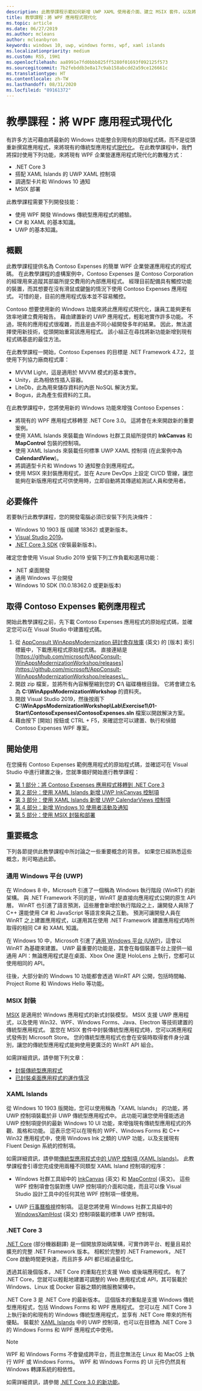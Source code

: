 ```yaml
---
description: 此教學課程示範如何新增 UWP XAML 使用者介面、建立 MSIX 套件，以及將其他新式元件併入您的 UWP 應用程式。
title: 教學課程：將 WPF 應用程式現代化
ms.topic: article
ms.date: 06/27/2019
ms.author: mcleans
author: mcleanbyron
keywords: windows 10, uwp, windows forms, wpf, xaml islands
ms.localizationpriority: medium
ms.custom: RS5, 19H1
ms.openlocfilehash: aa8991e7fd0bbb825ff5280f01693f092125f573
ms.sourcegitcommit: 7b2febddb3e8a17c9ab158abcdd2a59ce126661c
ms.translationtype: HT
ms.contentlocale: zh-TW
ms.lasthandoff: 08/31/2020
ms.locfileid: "89161372"
---
```

# <a name="tutorial-modernize-a-wpf-app"></a>教學課程：將 WPF 應用程式現代化 

有許多方法可藉由將最新的 Windows 功能整合到現有的原始程式碼，而不是從頭重新撰寫應用程式，來將現有的傳統型應用程式[現代化](index.md)。 在此教學課程中，我們將探討使用下列功能，來將現有 WPF 企業營運應用程式現代化的數種方式：

* .NET Core 3
* 搭配 XAML Islands 的 UWP XAML 控制項
* 調適型卡片和 Windows 10 通知
* MSIX 部署

此教學課程需要下列開發技能：

* 使用 WPF 開發 Windows 傳統型應用程式的體驗。
* C# 和 XAML 的基本知識。
* UWP 的基本知識。

## <a name="overview"></a>概觀

此教學課程提供名為 Contoso Expenses 的簡單 WPF 企業營運應用程式的程式碼。 在此教學課程的虛構案例中，Contoso Expenses 是 Contoso Corporation 的經理用來追蹤其部屬所提交費用的內部應用程式。 經理目前配備具有觸控功能的裝置，而其想要在沒有滑鼠或鍵盤的情況下使用 Contoso Expenses 應用程式。 可惜的是，目前的應用程式版本並不容易觸控。

Contoso 想要使用新的 Windows 功能來將此應用程式現代化，讓員工能夠更有效率地建立費用報告。 藉由建置新的 UWP 應用程式，輕鬆地實作許多功能。 不過，現有的應用程式很複雜，而且是由不同小組開發多年的結果。 因此，無法選擇使用新技術，從頭開始重寫該應用程式。 該小組正在尋找將新功能新增到現有程式碼基底的最佳方法。

在此教學課程一開始，Contoso Expenses 的目標是 .NET Framework 4.7.2，並使用下列協力廠商程式庫：

* MVVM Light，這是適用於 MVVM 模式的基本實作。
* Unity，此為相依性插入容器。
* LiteDb，此為用來儲存資料的內嵌 NoSQL 解決方案。
* Bogus，此為產生假資料的工具。

在此教學課程中，您將使用新的 Windows 功能來增強 Contoso Expenses：

* 將現有的 WPF 應用程式移轉至 .NET Core 3.0。 這將會在未來開啟新的重要案例。
* 使用 XAML Islands 來裝載由 Windows 社群工具組所提供的 **InkCanvas** 和 **MapControl** 包裝的控制項。
* 使用 XAML Islands 來裝載任何標準 UWP XAML 控制項 (在此案例中為 **CalendardView**)。
* 將調適型卡片和 Windows 10 通知整合到應用程式。
* 使用 MSIX 來封裝應用程式，並在 Azure DevOps 上設定 CI/CD 管線，讓您能夠在新版應用程式可供使用時，立即自動將其傳遞給測試人員和使用者。

## <a name="prerequisites"></a>必要條件

若要執行此教學課程，您的開發電腦必須已安裝下列先決條件：

* Windows 10 1903 版 (組建 18362) 或更新版本。
* [Visual Studio 2019](https://www.visualstudio.com)。
* [.NET Core 3 SDK](https://dotnet.microsoft.com/download/dotnet-core/3.0) (安裝最新版本)。

確定您會使用 Visual Studio 2019 安裝下列工作負載和選用功能：

* .NET 桌面開發
* 通用 Windows 平台開發
* Windows 10 SDK (10.0.18362.0 或更新版本)

## <a name="get-the-contoso-expenses-sample-app"></a>取得 Contoso Expenses 範例應用程式

開始此教學課程之前，先下載 Contoso Expenses 應用程式的原始程式碼，並確定您可以在 Visual Studio 中建置程式碼。

1. 從 [AppConsult WinAppsModernization 研討會存放庫](https://github.com/Microsoft/AppConsult-WinAppsModernizationWorkshop) \(英文\) 的 [版本]  索引標籤中，下載應用程式原始程式碼。 直接連結是 [https://github.com/microsoft/AppConsult-WinAppsModernizationWorkshop/releases](https://github.com/microsoft/AppConsult-WinAppsModernizationWorkshop/releases)。
2. 開啟 zip 檔案，並將所有內容解壓縮到您的 **C:\\** 磁碟機根目錄。 它將會建立名為 **C:\WinAppsModernizationWorkshop** 的資料夾。
3. 開啟 Visual Studio 2019，然後按兩下 **C:\WinAppsModernizationWorkshop\Lab\Exercise1\01-Start\ContosoExpenses\ContosoExpenses.sln** 檔案以開啟解決方案。
4. 藉由按下 [開始]  按鈕或 CTRL + F5，來確認您可以建置、執行和偵錯 Contoso Expenses WPF 專案。

## <a name="get-started"></a>開始使用

在您擁有 Contoso Expenses 範例應用程式的原始程式碼，並確認可在 Visual Studio 中進行建置之後，您就準備好開始進行教學課程：

* [第 1 部分：將 Contoso Expenses 應用程式移轉到 .NET Core 3](modernize-wpf-tutorial-1.md)
* [第 2 部分：使用 XAML Islands 新增 UWP InkCanvas 控制項](modernize-wpf-tutorial-2.md)
* [第 3 部分：使用 XAML Islands 新增 UWP CalendarViews 控制項](modernize-wpf-tutorial-3.md)
* [第 4 部分：新增 Windows 10 使用者活動及通知](modernize-wpf-tutorial-4.md)
* [第 5 部分：使用 MSIX 封裝和部署](modernize-wpf-tutorial-5.md)

## <a name="important-concepts"></a>重要概念

下列各節提供此教學課程中所討論之一些重要概念的背景。 如果您已經熟悉這些概念，則可略過此節。

### <a name="universal-windows-platform-uwp"></a>通用 Windows 平台 (UWP)

在 Windows 8 中，Microsoft 引進了一個稱為 Windows 執行階段 (WinRT) 的新架構。 與 .NET Framework 不同的是，WinRT 是直接向應用程式公開的原生 API 層。 WinRT 也引進了語言預測，這些層會新增於執行階段之上，讓開發人員除了 C++ 還能使用 C# 和 JavaScript 等語言來與之互動。 預測可讓開發人員在 WinRT 之上建置應用程式，以運用其在使用 .NET Framework 建置應用程式時所取得的相同 C# 和 XAML 知識。 

在 Windows 10 中，Microsoft 引進了[通用 Windows 平台 (UWP)](/windows/uwp/get-started/universal-application-platform-guide)，這會以 WinRT 為基礎來建置。 UWP 最重要的功能是，其會在每個裝置平台上提供一組通用 API：無論應用程式是在桌面、Xbox One 還是 HoloLens 上執行，您都可以使用相同的 API。

往後，大部分新的 Windows 10 功能都會透過 WinRT API 公開，包括時間軸、Project Rome 和 Windows Hello 等功能。

### <a name="msix-packaging"></a>MSIX 封裝

[MSIX](/windows/msix/) 是適用於 Windows 應用程式的新式封裝模型。 MSIX 支援 UWP 應用程式，以及使用 Win32、WPF、Windows Forms、Java、Electron 等技術建置的傳統型應用程式。 當您在 MSIX 套件中封裝傳統型應用程式時，您可以將應用程式發佈到 Microsoft Store。 您的傳統型應用程式也會在安裝時取得套件身分識別，讓您的傳統型應用程式能夠使用更廣泛的 WinRT API 組合。

如需詳細資訊，請參閱下列文章：

* [封裝傳統型應用程式](/windows/uwp/porting/desktop-to-uwp-root)
* [已封裝桌面應用程式的運作情況](/windows/uwp/porting/desktop-to-uwp-behind-the-scenes)

### <a name="xaml-islands"></a>XAML Islands

從 Windows 10 1903 版開始，您可以使用稱為「XAML Islands」  的功能，將 UWP 控制項裝載於非 UWP 傳統型應用程式中。 此功能可讓您使用僅能透過 UWP 控制項提供的最新 Windows 10 UI 功能，來增強現有傳統型應用程式的外觀、風格和功能。 這表示您可以在現有的 WPF、Windows Forms 和 C++ Win32 應用程式中，使用 Windows Ink 之類的 UWP 功能，以及支援現有 Fluent Design 系統的控制項。

如需詳細資訊，請參閱[傳統型應用程式中的 UWP 控制項 (XAML Islands)](/windows/uwp/xaml-platform/xaml-host-controls)。 此教學課程會引導您完成使用兩種不同類型 XAML Island 控制項的程序：

* Windows 社群工具組中的 [InkCanvas](/windows/communitytoolkit/controls/wpf-winforms/inkcanvas) \(英文\) 和 [MapControl](/windows/communitytoolkit/controls/wpf-winforms/mapcontrol) \(英文\)。 這些 WPF 控制項會包裝對應 UWP 控制項的介面和功能，而且可以像 Visual Studio 設計工具中的任何其他 WPF 控制項一樣使用。

* UWP [行事曆檢視](/windows/uwp/design/controls-and-patterns/calendar-view)控制項。 這是您將使用 Windows 社群工具組中的 [WindowsXamlHost](/windows/communitytoolkit/controls/wpf-winforms/windowsxamlhost) \(英文\) 控制項裝載的標準 UWP 控制項。

### <a name="net-core-3"></a>.NET Core 3

[.NET Core](/dotnet/core/) \(部分機器翻譯\) 是一個開放原始碼架構，可實作跨平台、輕量且易於擴充的完整 .NET Framework 版本。 相較於完整的 .NET Framework，.NET Core 啟動時間更快速，而且許多 API 都已經過最佳化。

透過其前幾個版本，.NET Core 的重點在於支援 Web 或後端應用程式。 有了 .NET Core，您就可以輕鬆地建置可調整的 Web 應用程式或 API，其可裝載於 Windows、Linux 或 Docker 容器之類的微服務架構中。

.NET Core 3 是 .NET Core 的最新版本。 這個版本的重點是支援 Windows 傳統型應用程式，包括 Windows Forms 和 WPF 應用程式。 您可以在 .NET Core 3 上執行新的和現有的 Windows 傳統型應用程式，並享有 .NET Core 帶來的所有優點。 裝載於 [XAML Islands](xaml-islands.md) 中的 UWP 控制項，也可以在目標為 .NET Core 3 的 Windows Forms 和 WPF 應用程式中使用。

> [!NOTE]
> WPF 和 Windows Forms 不會變成跨平台，而且您無法在 Linux 和 MacOS 上執行 WPF 或 Windows Forms。 WPF 和 Windows Forms 的 UI 元件仍然具有 Windows 轉譯系統的相依性。

如需詳細資訊，請參閱 [.NET Core 3.0 的新功能](/dotnet/core/whats-new/dotnet-core-3-0)。
